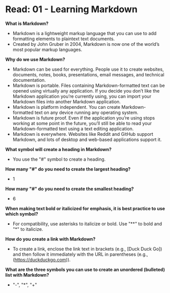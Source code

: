 # Read: 01 - Learning Markdown

**What is Markdown?**
- Markdown is a lightweight markup language that you can use to add formatting elements to plaintext text documents.
- Created by John Gruber in 2004, Markdown is now one of the world’s most popular markup languages.

**Why do we use Markdown?**
- Markdown can be used for everything. People use it to create websites, documents, notes, books, presentations, email messages, and technical documentation.
- Markdown is portable. Files containing Markdown-formatted text can be opened using virtually any application. If you decide you don’t like the Markdown application you’re currently using, you can import your Markdown files into another Markdown application.
- Markdown is platform independent. You can create Markdown-formatted text on any device running any operating system.
- Markdown is future proof. Even if the application you’re using stops working at some point in the future, you’ll still be able to read your Markdown-formatted text using a text editing application.
- Markdown is everywhere. Websites like Reddit and GitHub support Markdown, and lots of desktop and web-based applications support it.

**What symbol will create a heading in Markdown?**
- You use the "#" symbol to create a heading.
  
**How many "#" do you need to create the largest heading?**
- 1
  
**How many "#" do you need to create the smallest heading?**
- 6

**When making text bold or italicized for emphasis, it is best practice to use which symbol?**
- For compatibility, use asterisks to italicize or bold. Use "**" to bold and "*" to italicize. 

**How do you create a link with Markdown?**
- To create a link, enclose the link text in brackets (e.g., [Duck Duck Go]) and then follow it immediately with the URL in parentheses (e.g., (https://duckduckgo.com)).

**What are the three symbols you can use to create an unordered (bulleted) list with Markdown?**
- "-", "*", "+"
